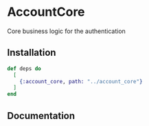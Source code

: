 # AccountCore

Core business logic for the authentication

## Installation

```elixir
def deps do
  [
    {:account_core, path: "../account_core"}
  ]
end
```

## Documentation